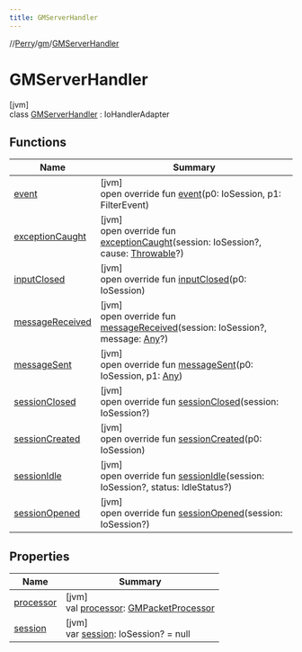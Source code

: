 ```yaml
---
title: GMServerHandler
---
```

//[Perry](../../../index.html)/[gm](../index.html)/[GMServerHandler](index.html)



# GMServerHandler



[jvm]\
class [GMServerHandler](index.html) : IoHandlerAdapter



## Functions


| Name | Summary |
|---|---|
| [event](../../net/-server-handler/index.html#-969487755%2FFunctions%2F863300109) | [jvm]<br>open override fun [event](../../net/-server-handler/index.html#-969487755%2FFunctions%2F863300109)(p0: IoSession, p1: FilterEvent) |
| [exceptionCaught](exception-caught.html) | [jvm]<br>open override fun [exceptionCaught](exception-caught.html)(session: IoSession?, cause: [Throwable](https://kotlinlang.org/api/latest/jvm/stdlib/kotlin/-throwable/index.html)?) |
| [inputClosed](../../net/-server-handler/index.html#-346250503%2FFunctions%2F863300109) | [jvm]<br>open override fun [inputClosed](../../net/-server-handler/index.html#-346250503%2FFunctions%2F863300109)(p0: IoSession) |
| [messageReceived](message-received.html) | [jvm]<br>open override fun [messageReceived](message-received.html)(session: IoSession?, message: [Any](https://kotlinlang.org/api/latest/jvm/stdlib/kotlin/-any/index.html)?) |
| [messageSent](../../net/-server-handler/index.html#-585887408%2FFunctions%2F863300109) | [jvm]<br>open override fun [messageSent](../../net/-server-handler/index.html#-585887408%2FFunctions%2F863300109)(p0: IoSession, p1: [Any](https://kotlinlang.org/api/latest/jvm/stdlib/kotlin/-any/index.html)) |
| [sessionClosed](session-closed.html) | [jvm]<br>open override fun [sessionClosed](session-closed.html)(session: IoSession?) |
| [sessionCreated](../../net/-server-handler/index.html#-197247531%2FFunctions%2F863300109) | [jvm]<br>open override fun [sessionCreated](../../net/-server-handler/index.html#-197247531%2FFunctions%2F863300109)(p0: IoSession) |
| [sessionIdle](session-idle.html) | [jvm]<br>open override fun [sessionIdle](session-idle.html)(session: IoSession?, status: IdleStatus?) |
| [sessionOpened](session-opened.html) | [jvm]<br>open override fun [sessionOpened](session-opened.html)(session: IoSession?) |


## Properties


| Name | Summary |
|---|---|
| [processor](processor.html) | [jvm]<br>val [processor](processor.html): [GMPacketProcessor](../-g-m-packet-processor/index.html) |
| [session](session.html) | [jvm]<br>var [session](session.html): IoSession? = null |

